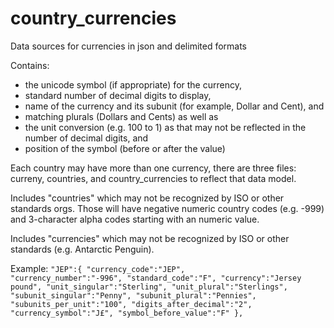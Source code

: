 # country_currencies
Data sources for currencies in json and delimited formats

Contains:
- the unicode symbol (if appropriate) for the currency, 
- standard number of decimal digits to display, 
- name of the currency and its subunit (for example, Dollar and Cent), and 
- matching plurals (Dollars and Cents) as well as 
- the unit conversion (e.g. 100 to 1) as that may not be reflected in the number of decimal digits, and
- position of the symbol (before or after the value)


Each country may have more than one currency, there are three files: curreny, countries, and country_currencies to reflect that data model.

Includes "countries" which may not be recognized by ISO or other standards orgs.  Those will have negative numeric country codes (e.g. -999) and 3-character alpha codes starting with an numeric value.

Includes "currencies" which may not be recognized by ISO or other standards (e.g. Antarctic Penguin).

Example:
`"JEP":{
              "currency_code":"JEP",         
              "currency_number":"-996",
              "standard_code":"F",
              "currency":"Jersey pound",
              "unit_singular":"Sterling",
              "unit_plural":"Sterlings",
              "subunit_singular":"Penny",
              "subunit_plural":"Pennies",
              "subunits_per_unit":"100",
              "digits_after_decimal":"2",
              "currency_symbol":"J£",
              "symbol_before_value":"F"
              },
`
